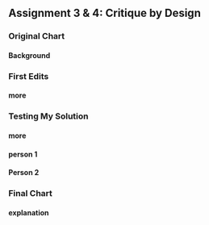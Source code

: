 ## Assignment 3 & 4: Critique by Design

### Original Chart

#### Background

### First Edits

#### more

### Testing My Solution

#### more

#### person 1

#### Person 2

### Final Chart

#### explanation 


